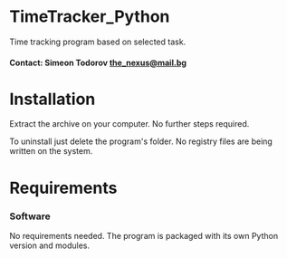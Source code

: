 # TimeTracker_Python
Time tracking program based on selected task.

#### Contact: Simeon Todorov the_nexus@mail.bg

# Installation
Extract the archive on your computer. No further steps required.

To uninstall just delete the program's folder. No registry files are being written on the system.


# Requirements

### Software
No requirements needed. The program is packaged with its own Python version and modules.
